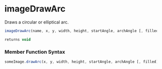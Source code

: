 # imageDrawArc

 Draws a circular or elliptical arc.

```javascript
imageDrawArc(name, x, y, width, height, startAngle, archAngle [, filled])
```

```javascript
returns void
```
### Member Function Syntax

```javascript
someImage.drawArc(x, y, width, height, startAngle, archAngle [, filled])
```
